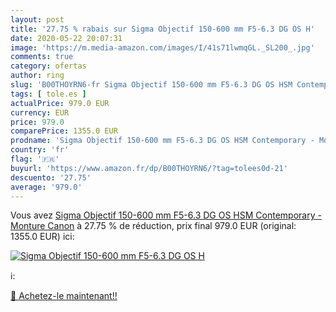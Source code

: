 ```yaml
---
layout: post
title: '27.75 % rabais sur Sigma Objectif 150-600 mm F5-6.3 DG OS H'
date: 2020-05-22 20:07:31
image: 'https://m.media-amazon.com/images/I/41s71lwmqGL._SL200_.jpg'
comments: true
category: ofertas
author: ring
slug: 'B00THOYRN6-fr Sigma Objectif 150-600 mm F5-6.3 DG OS HSM Contemporary -...'
tags: [ tole.es ]
actualPrice: 979.0 EUR
currency: EUR
price: 979.0
comparePrice: 1355.0 EUR
prodname: 'Sigma Objectif 150-600 mm F5-6.3 DG OS HSM Contemporary - Monture Canon'
country: 'fr'
flag: '🇫🇷'
buyurl: 'https://www.amazon.fr/dp/B00THOYRN6/?tag=tolees0d-21'
descuento: '27.75'
average: '979.0'
---
```


Vous avez [Sigma Objectif 150-600 mm F5-6.3 DG OS HSM Contemporary - Monture Canon](https://www.amazon.fr/dp/B00THOYRN6/?tag=tolees0d-21)  à  27.75 % de réduction, prix final  979.0 EUR (original: 1355.0 EUR) ici:

[![Sigma Objectif 150-600 mm F5-6.3 DG OS H](https://m.media-amazon.com/images/I/41s71lwmqGL._SL200_.jpg)](https://www.amazon.fr/dp/B00THOYRN6/?tag=tolees0d-21)

ℹ️:


[🛒 Achetez-le maintenant!!](https://www.amazon.fr/dp/B00THOYRN6/?tag=tolees0d-21)
